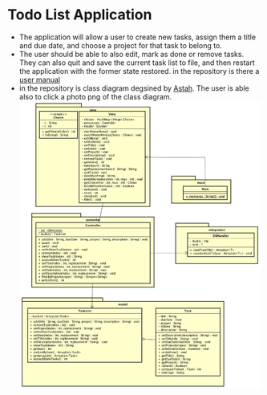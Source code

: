 # **Todo List Application** #
- The application will allow a user to create new
tasks, assign them a title and due date, and choose a project for that task to belong to. 
- The user should be able to also edit,
mark as done or remove tasks. They can also quit and save the current task list to file, and then
restart the application with the former state restored. 
in the repository is there a [user manual](user%20manual.md)
- in the repository is class diagram degsined by [Astah](http://astah.net/). The user is able also to click a photo png of the class diagram. ![Class Diagram toDoList](https://github.com/Mohamadyse/individualPro/blob/master/Class%20Diagram%20toDoList.png)
